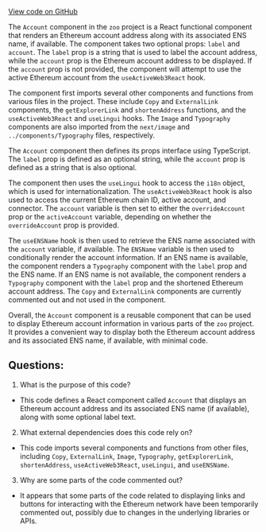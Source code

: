 [View code on GitHub](zoo-labs/zoo/blob/master/core/src/marketplace/Account.tsx)

The `Account` component in the `zoo` project is a React functional component that renders an Ethereum account address along with its associated ENS name, if available. The component takes two optional props: `label` and `account`. The `label` prop is a string that is used to label the account address, while the `account` prop is the Ethereum account address to be displayed. If the `account` prop is not provided, the component will attempt to use the active Ethereum account from the `useActiveWeb3React` hook.

The component first imports several other components and functions from various files in the project. These include `Copy` and `ExternalLink` components, the `getExplorerLink` and `shortenAddress` functions, and the `useActiveWeb3React` and `useLingui` hooks. The `Image` and `Typography` components are also imported from the `next/image` and `../components/Typography` files, respectively.

The `Account` component then defines its props interface using TypeScript. The `label` prop is defined as an optional string, while the `account` prop is defined as a string that is also optional.

The component then uses the `useLingui` hook to access the `i18n` object, which is used for internationalization. The `useActiveWeb3React` hook is also used to access the current Ethereum chain ID, active account, and connector. The `account` variable is then set to either the `overrideAccount` prop or the `activeAccount` variable, depending on whether the `overrideAccount` prop is provided.

The `useENSName` hook is then used to retrieve the ENS name associated with the `account` variable, if available. The `ENSName` variable is then used to conditionally render the account information. If an ENS name is available, the component renders a `Typography` component with the `label` prop and the ENS name. If an ENS name is not available, the component renders a `Typography` component with the `label` prop and the shortened Ethereum account address. The `Copy` and `ExternalLink` components are currently commented out and not used in the component.

Overall, the `Account` component is a reusable component that can be used to display Ethereum account information in various parts of the `zoo` project. It provides a convenient way to display both the Ethereum account address and its associated ENS name, if available, with minimal code.
## Questions: 
 1. What is the purpose of this code?
- This code defines a React component called `Account` that displays an Ethereum account address and its associated ENS name (if available), along with some optional label text.

2. What external dependencies does this code rely on?
- This code imports several components and functions from other files, including `Copy`, `ExternalLink`, `Image`, `Typography`, `getExplorerLink`, `shortenAddress`, `useActiveWeb3React`, `useLingui`, and `useENSName`.

3. Why are some parts of the code commented out?
- It appears that some parts of the code related to displaying links and buttons for interacting with the Ethereum network have been temporarily commented out, possibly due to changes in the underlying libraries or APIs.